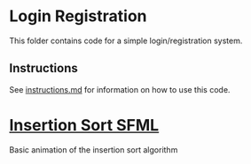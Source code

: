 # Login Registration

This folder contains code for a simple login/registration system. 

## Instructions

See [instructions.md](./instructions.md) for information on how to use this code.


# [Insertion Sort SFML](https://github.com/ghidella/cpp-projects/tree/main/insertion_sort)
Basic animation of the insertion sort algorithm